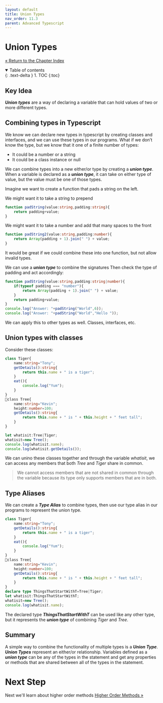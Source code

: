 ```yaml
---
layout: default
title: Union Types
nav_order: 11.3
parent: Advanced Typescript
---
```


# Union Types
[&laquo; Return to the Chapter Index](index.md)

<details open markdown="block">
  <summary>
    Table of contents
  </summary>
  {: .text-delta }
1. TOC
{:toc}
</details>

## Key Idea
***Union types*** are a way of declaring a variable that can hold values of two or more different types.

## Combining types in Typescript
We know we can declare new types in typescript by creating classes and interfaces, and we can use these types in our programs.
What if we don’t know the type, but we know that it one of a finite number of types:
* It could be a number or a string
* It could be a class instance or null

We can combine types into a new either/or type by creating a ***union type***.
When a variable is declared as a ***union type***, it can take on either type of value, but the value must be one of those types.

Imagine we want to create a function that pads a string on the left.

We might want it to take a string to prepend
```typescript
function padString(value:string,padding:string){
	return padding+value;
}
```
We might want it to take a number and add that many spaces to the front
```typescript
function padString2(value:string,padding:number){
	return Array(padding + 1).join(" ") + value;
}
```

It would be great if we could combine these into one function, but not allow invalid types.  

We can use a ***union type*** to combine the signatures Then check the type of padding and act accordingly:
```typescript
function padString(value:string,padding:string|number){
	if(typeof padding === "number"){
		return Array(padding + 1).join(" ") + value;
	}
	return padding+value;
}
console.log("Answer: "+padString("World",6));
console.log("Answer: "+padString("World","Hello "));
```
We can apply this to other types as well.  Classes, interfaces, etc.

## Union types with classes
Consider these classes:
```typescript
class Tiger{
	name:string="Tony";
	getDetails():string{
		return this.name + " is a tiger";
	}
	eat(){
		console.log("Yum");
	}
}
class Tree{
	name:string="Kevin";
	height:number=100;
	getDetails():string{
		return this.name + " is " + this.height + " feet tall";
	}
}

let whatisit:Tree|Tiger;
whatisit=new Tree();
console.log(whatisit.name);
console.log(whatisit.getDetails());
```

We can unino these classes together and through the variable *whatisit*, we can access any members that both *Tree* and *Tiger* share in common.

> We cannot access members that are not shared in common through the variable because its type only supports members that are in both.

## Type Aliases
We can create a ***Type Alias*** to combine types, then use our type alias in our programs to represent the union type.
```typescript
class Tiger{
	name:string="Tony";
	getDetails():string{
		return this.name + " is a tiger";
	}
	eat(){
		console.log("Yum");
	}
}
class Tree{
	name:string="Kevin";
	height:number=100;
	getDetails():string{
		return this.name + " is " + this.height + " feet tall";
	}
}
declare type ThingsThatStartWithT=Tree|Tiger;
let whatisit:ThingsThatStartWithT;
whatisit=new Tree();
console.log(whatisit.name);
```
The declared type ***ThingsThatStartWithT*** can be used like any other type, but it represents the ***union type*** of combining *Tiger* and *Tree*.

## Summary
A simple way to combine the functionality of multiple types is a ***Union Type***.  ***Union Types*** represent an either/or relationship.  Variables defined as a ***union type*** can be any of the types in the statement and get any properties or methods that are shared between all of the types in the statement.
 
# Next Step

Next we'll learn about higher order methods  [Higher Order Methods &raquo;](../12-high-order-methods/index.md)